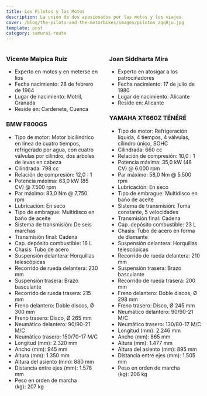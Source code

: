 ```yaml
---
title: Los Pilotos y las Motos
description: La unión de dos apasionados por las motos y los viajes
cover: /blog/the-pilots-and-the-motorbikes/images/pilotos_zqq8ju.jpg
template: post
category: samurai-route
---
```


<style>
.wrapper {
  display: grid;
  grid-template-columns: 50% 50%;
  grid-gap: 30px;
}
</style>

<div class="wrapper">
  <div>
    <h3>Vicente Malpica Ruiz</h3>
    <ul>
      <li>Experto en motos y en meterse en líos</li>
      <li>Fecha nacimiento: 28 de febrero de 1964</li>
      <li>Lugar de nacimiento: Motril, Granada</li>
      <li>Reside en: Cardenete, Cuenca</li>
    </ul>
    <h3>BMW F800GS</h3>
    <ul>
      <li>Tipo de motor: Motor bicilíndrico en línea de cuatro tiempos, refrigerado por agua, con cuatro válvulas por cilindro, dos árboles de levas en cabeza</li>
      <li>Cilindrada: 798 cc</li>
      <li>Relación de compresión: 12,0 : 1</li>
      <li>Potencia máxima: 63,0 kW (85 CV) @ 7.500 rpm</li>
      <li>Par máximo: 83,0 Nm @ 7.750 rpm</li>
      <li>Lubricación: En seco</li>
      <li>Tipo de embrague: Multidisco en baño de aceite</li>
      <li>Sistema de transmisión: De seis marchas</li>
      <li>Transmisión final: Cadena</li>
      <li>Cap. depósito combustible: 16 L</li>
      <li>Chasis: Tubo de acero</li>
      <li>Suspensión delantera: Horquillas telescópicas</li>
      <li>Recorrido de rueda delantera: 230 mm</li>
      <li>Suspensión trasera: Brazo basculante</li>
      <li>Recorrido de rueda trasera: 215 mm</li>
      <li>Freno delantero: Doble discos, Ø 300 mm</li>
      <li>Freno trasero: Disco, Ø 265 mm</li>
      <li>Neumático delantero: 90/90-21 M/C</li>
      <li>Neumático trasero: 150/70-17 M/C</li>
      <li>Longitud (mm): 2.320 mm</li>
      <li>Ancho (mm): 945 mm</li>
      <li>Altura (mm): 1.350 mm</li>
      <li>Altura del asiento (mm): 880 mm</li>
      <li>Distancia entre ejes (mm): 1.578 mm</li>
      <li>Peso en orden de marcha (kg): 207 kg</li>
    </ul>
  </div>
  <div>
    <h3>Joan Siddharta Mira</h3>
    <ul>
      <li>Experto en atosigar a los patrocinadores</li>
      <li>Fecha nacimiento: 17 de julio de 1980</li>
      <li>Lugar de nacimiento: Alicante</li>
      <li>Reside en: Alicante</li>
    </ul>
    <h3>YAMAHA XT660Z TÉNÉRÉ</h3>
    <ul>
      <li>Tipo de motor: Refrigeración líquida, 4 tiempos, 4 válvulas, cilindro único, SOHC</li>
      <li>Cilindrada: 660 cc</li>
      <li>Relación de compresión: 10,0 : 1</li>
      <li>Potencia máxima: 35,0 kW (48 CV) @ 6.000 rpm</li>
      <li>Par máximo: 58,0 Nm @ 5.500 rpm</li>
      <li>Lubricación: En seco</li>
      <li>Tipo de embrague: Multidisco en baño de aceite</li>
      <li>Sistema de transmisión: Toma constante, 5 velocidades</li>
      <li>Transmisión final: Cadena</li>
      <li>Cap. depósito combustible: 23 L</li>
      <li>Chasis: Tubo de acero en forma de diamante</li>
      <li>Suspensión delantera: Horquillas telescópicas</li>
      <li>Recorrido de rueda delantera: 210 mm</li>
      <li>Suspensión trasera: Brazo basculante</li>
      <li>Recorrido de rueda trasera: 200 mm</li>
      <li>Freno delantero: Doble discos, Ø 298 mm</li>
      <li>Freno trasero: Disco, Ø 245 mm</li>
      <li>Neumático delantero: 90/90-21 M/C</li>
      <li>Neumático trasero: 130/80-17 M/C</li>
      <li>Longitud (mm): 2.246 mm</li>
      <li>Ancho (mm): 865 mm</li>
      <li>Altura (mm): 1.477 mm</li>
      <li>Altura del asiento (mm): 895 mm</li>
      <li>Distancia entre ejes (mm): 1.505 mm</li>
      <li>Peso en orden de marcha (kg): 206 kg</li>
    </ul>
  </div>
</div>
